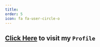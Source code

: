 ```yaml
---
title: 
order: 5
icon: fa fa-user-circle-o
---
```


## [Click Here](https://pulkittalwar2611.github.io/profile) to visit my `Profile`
